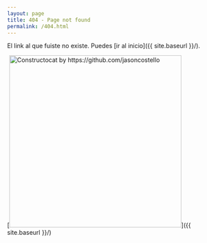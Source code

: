 ```yaml
---
layout: page
title: 404 - Page not found
permalink: /404.html
---
```


El link al que fuiste no existe. Puedes [ir al inicio]({{ site.baseurl }}/).

[<img src="{{ site.baseurl }}/images/404.jpg" alt="Constructocat by https://github.com/jasoncostello" style="width: 400px;"/>]({{ site.baseurl }}/)
